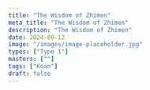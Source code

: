 ```yaml
---
title: "The Wisdom of Zhimen"
meta_title: "The Wisdom of Zhimen"
description: "The Wisdom of Zhimen"
date: 2024-09-12
image: "/images/image-placeholder.jpg"
types: ["Type 1"]
masters: [""]
tags: ["Koan"]
draft: false
---
```


